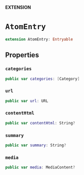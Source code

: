 **EXTENSION**

# `AtomEntry`
```swift
extension AtomEntry: Entryable
```

## Properties
### `categories`

```swift
public var categories: [Category]
```

### `url`

```swift
public var url: URL
```

### `contentHtml`

```swift
public var contentHtml: String?
```

### `summary`

```swift
public var summary: String?
```

### `media`

```swift
public var media: MediaContent?
```
